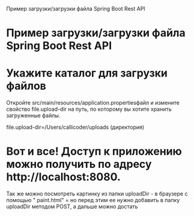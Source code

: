 Пример загрузки/загрузки файла Spring Boot Rest API
# Пример загрузки/загрузки файла Spring Boot Rest API

# Укажите каталог для загрузки файлов

Откройте src/main/resources/application.propertiesфайл и измените свойство file.upload-dir на путь, по которому вы хотите хранить загруженные файлы.

file.upload-dir=/Users/callicoder/uploads (директория)


# Вот и все! Доступ к приложению можно получить по адресу http://localhost:8080.

Так же можно посмотреть картинку из папки uploadDir - в браузере с помощью " paint.html" = но перед этим ее нужно добавить в папку uploadDir методом POST, а дальше можно достать
